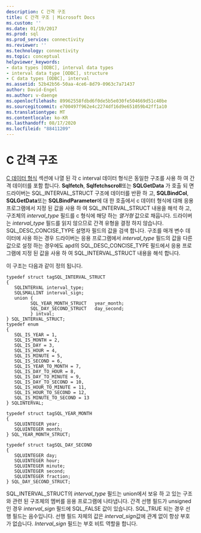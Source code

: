 ```yaml
---
description: C 간격 구조
title: C 간격 구조 | Microsoft Docs
ms.custom: ''
ms.date: 01/19/2017
ms.prod: sql
ms.prod_service: connectivity
ms.reviewer: ''
ms.technology: connectivity
ms.topic: conceptual
helpviewer_keywords:
- data types [ODBC], interval data types
- interval data type [ODBC], structure
- C data types [ODBC], interval
ms.assetid: 52b42b56-50aa-4ce6-8d79-0963c7a71437
author: David-Engel
ms.author: v-daenge
ms.openlocfilehash: 89962558fdbd6f0de5b5e030fe504669d51c40be
ms.sourcegitcommit: e700497f962e4c2274df16d9e651059b42ff1a10
ms.translationtype: MT
ms.contentlocale: ko-KR
ms.lasthandoff: 08/17/2020
ms.locfileid: "88411209"
---
```

# <a name="c-interval-structure"></a>C 간격 구조
[C 데이터 형식](../../../odbc/reference/appendixes/c-data-types.md) 섹션에 나열 된 각 c interval 데이터 형식은 동일한 구조를 사용 하 여 간격 데이터를 포함 합니다. **Sqlfetch**, **Sqlfetchscroll**또는 **SQLGetData** 가 호출 되 면 드라이버는 SQL_INTERVAL_STRUCT 구조에 데이터를 반환 하 고, **SQLBindCol**, **SQLGetData**또는 **SQLBindParameter**에 대 한 호출에서 c 데이터 형식에 대해 응용 프로그램에서 지정 된 값을 사용 하 여 SQL_INTERVAL_STRUCT 내용을 해석 하 고, 구조체의 *interval_type* 필드를 c 형식에 해당 하는 *열거형* 값으로 채웁니다. 드라이버는 *interval_type* 필드를 읽지 않으므로 간격 유형을 결정 하지 않습니다. SQL_DESC_CONCISE_TYPE 설명자 필드의 값을 검색 합니다. 구조를 매개 변수 데이터에 사용 하는 경우 드라이버는 응용 프로그램에서 *interval_type* 필드의 값을 다른 값으로 설정 하는 경우에도 apd의 SQL_DESC_CONCISE_TYPE 필드에서 응용 프로그램에 지정 된 값을 사용 하 여 SQL_INTERVAL_STRUCT 내용을 해석 합니다.  
  
 이 구조는 다음과 같이 정의 됩니다.  
  
```  
typedef struct tagSQL_INTERVAL_STRUCT  
{  
   SQLINTERVAL interval_type;   
   SQLSMALLINT interval_sign;  
   union {  
         SQL_YEAR_MONTH_STRUCT   year_month;  
         SQL_DAY_SECOND_STRUCT   day_second;  
         } intval;  
} SQL_INTERVAL_STRUCT;  
typedef enum   
{  
   SQL_IS_YEAR = 1,  
   SQL_IS_MONTH = 2,  
   SQL_IS_DAY = 3,  
   SQL_IS_HOUR = 4,  
   SQL_IS_MINUTE = 5,  
   SQL_IS_SECOND = 6,  
   SQL_IS_YEAR_TO_MONTH = 7,  
   SQL_IS_DAY_TO_HOUR = 8,  
   SQL_IS_DAY_TO_MINUTE = 9,  
   SQL_IS_DAY_TO_SECOND = 10,  
   SQL_IS_HOUR_TO_MINUTE = 11,  
   SQL_IS_HOUR_TO_SECOND = 12,  
   SQL_IS_MINUTE_TO_SECOND = 13  
} SQLINTERVAL;  
  
typedef struct tagSQL_YEAR_MONTH  
{  
   SQLUINTEGER year;  
   SQLUINTEGER month;   
} SQL_YEAR_MONTH_STRUCT;  
  
typedef struct tagSQL_DAY_SECOND  
{  
   SQLUINTEGER day;  
   SQLUINTEGER hour;  
   SQLUINTEGER minute;  
   SQLUINTEGER second;  
   SQLUINTEGER fraction;  
} SQL_DAY_SECOND_STRUCT;  
```  
  
 SQL_INTERVAL_STRUCT의 *interval_type* 필드는 union에서 보유 하 고 있는 구조와 관련 된 구조체의 멤버를 응용 프로그램에 나타냅니다. 간격 선행 필드가 unsigned 인 경우 *interval_sign* 필드에 SQL_FALSE 값이 있습니다. SQL_TRUE 되는 경우 선행 필드는 음수입니다. 선행 필드 자체의 값은 *interval_sign*값에 관계 없이 항상 부호가 없습니다. *Interval_sign* 필드는 부호 비트 역할을 합니다.
